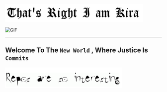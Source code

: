 ![Kira](https://github.com/Sushant2/Sushant2/blob/master/img-gifs/right.PNG)

<img height="217" width="480" alt="GIF" src="https://media.giphy.com/media/EcnAlQcGnZq9y/giphy.gif" />

- - - -

## Welcome To The `New World` , Where Justice Is `Commits`

![](https://github.com/Sushant2/Sushant2/blob/master/img-gifs/repos.PNG)
